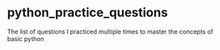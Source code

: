 # python_practice_questions
The list of questions I practiced multiple times to master the concepts of basic python
